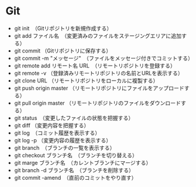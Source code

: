 # Git

- git init　（Gitリポジトリを新規作成する）
- git add ファイル名　（変更済みのファイルをステージングエリアに追加する）
- git commit （Gitリポジトリに保存する）
- git commit -m "メッセージ"　（ファイルをメッセージ付きでコミットする）
- git remote add リモート名 URL　（リモートリポジトリを登録する）
- git remote -v （登録済みリモートリポジトリの名前とURLを表示する）
- git clone URL （リモートリポジトリをローカルに複製する）
- git push origin master （リモートリポジトリにファイルをアップロードする）
- git pull origin master （リモートリポジトリのファイルをダウンロードする）
- git status　（変更したファイルの状態を把握する）
- git diff （変更内容を把握する）
- git log　（コミット履歴を表示する）
- git log -p （変更内容の履歴を表示する）
- git branch　（ブランチの一覧を表示する）
- git checkout ブランチ名　（ブランチを切り替える）
- git marge ブランチ名　（カレントブランチにマージする）
- git branch -d ブランチ名　（ブランチを削除する）
- git commit -amend　（直前のコミットをやり直す）

